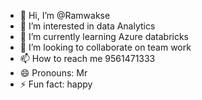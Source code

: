 - 👋 Hi, I’m @Ramwakse
- 👀 I’m interested in data Analytics  
- 🌱 I’m currently learning Azure databricks
- 💞️ I’m looking to collaborate on team work
- 📫 How to reach me 9561471333
- 😄 Pronouns: Mr
- ⚡ Fun fact: happy

<!---
Ramwakse/Ramwakse is a ✨ special ✨ repository because its `README.md` (this file) appears on your GitHub profile.
You can click the Preview link to take a look at your changes.
--->
